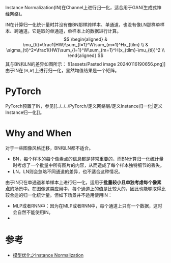 Instance Normalization(IN)在Channel上进行归一化，适合用于GAN(生成式神经网络)。

IN在计算归一化统计量时并没有像BN那样跨样本、单通道，也没有像LN那样单样本、跨通道。它是取的单通道，单样本上的数据进行计算。
$$
\begin{aligned}
& \mu_{ti}=\frac1{HW}\sum_{l=1}^W\sum_{m=1}^Hx_{tilm} \\
& \sigma_{ti}^2=\frac1{HW}\sum_{l=1}^W\sum_{m=1}^H(x_{tilm}-\mu_{ti})^2 \\
\end{aligned}
$$
其与BN和LN的差异如图所示：
![[assets/Pasted image 20240116190656.png]]
由于IN在`[H,W]`上进行归一化，显然均值结果是一个矩阵。

# PyTorch
PyTorch预置了IN，参见[[../../../PyTorch/定义网络层/定义Instance归一化|定义Instance归一化]]。


# Why and When
对于一些图像风格迁移，BN和LN都不适合。

- BN，每个样本的每个像素点的信息都是非常重要的，而BN计算归一化统计量时考虑了一个批量中所有图片的内容，从而造成了每个样本独特细节的丢失。
- LN，LN则会忽略不同通道的差异，也不适合这种情况。

由于IN只在单通道和单样本上进行归一化，适用于**批量较小且单独考虑每个像素点**的场景中。在图像这类应用中，每个通道上的值是比较大的，因此也能够取得比较合适的归一化统计量。但如下场景并不适用使用IN：
- MLP或者RNN中：因为在MLP或者RNN中，每个通道上只有一个数据，这时会自然不能使用IN。
- 
# 参考
- [模型优化之Instance Normalization](https://zhuanlan.zhihu.com/p/56542480)